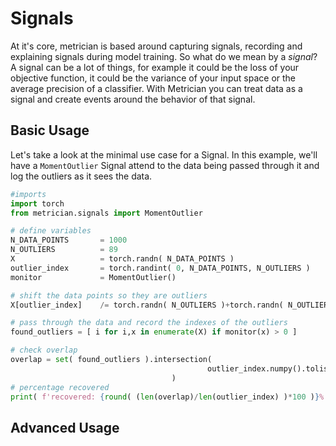 
# Signals
At it's core, metrician is based around capturing signals, recording and explaining signals during model training. So what do we mean by a _signal_? A signal can be a lot of things, for example it could be the loss of your objective function, it could be the variance of your input space or the average precision of a classifier. With Metrician you can treat data as a signal and create events around the behavior of that signal.

## Basic Usage
Let's take a look at the minimal use case for a Signal. In this example, we'll have a `MomentOutlier` Signal attend to the data being passed through it and log the outliers as it sees the data.
```python
#imports
import torch
from metrician.signals import MomentOutlier

# define variables
N_DATA_POINTS 		= 1000
N_OUTLIERS			= 89
X 					= torch.randn( N_DATA_POINTS )
outlier_index 		= torch.randint( 0, N_DATA_POINTS, N_OUTLIERS )
monitor 			= MomentOutlier()

# shift the data points so they are outliers
X[outlier_index]	/= torch.randn( N_OUTLIERS )+torch.randn( N_OUTLIERS ) 

# pass through the data and record the indexes of the outliers
found_outliers = [ i for i,x in enumerate(X) if monitor(x) > 0 ]

# check overlap
overlap = set( found_outliers ).intersection(
											outlier_index.numpy().tolist() 
									)
# percentage recovered
print( f'recovered: {round( (len(overlap)/len(outlier_index) )*100 )}%' )
``` 

## Advanced Usage
